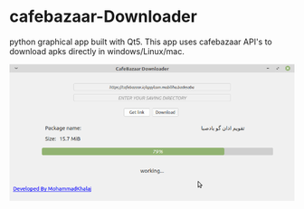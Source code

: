 # cafebazaar-Downloader
python graphical app built with Qt5. 
This app uses cafebazaar API's to download apks directly in windows/Linux/mac.

![plot](./images/1.png)
